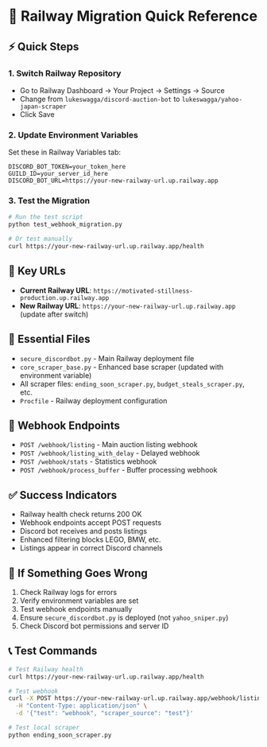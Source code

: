 # 🚀 Railway Migration Quick Reference

## ⚡ Quick Steps

### 1. Switch Railway Repository
- Go to Railway Dashboard → Your Project → Settings → Source
- Change from `lukeswagga/discord-auction-bot` to `lukeswagga/yahoo-japan-scraper`
- Click Save

### 2. Update Environment Variables
Set these in Railway Variables tab:
```
DISCORD_BOT_TOKEN=your_token_here
GUILD_ID=your_server_id_here
DISCORD_BOT_URL=https://your-new-railway-url.up.railway.app
```

### 3. Test the Migration
```bash
# Run the test script
python test_webhook_migration.py

# Or test manually
curl https://your-new-railway-url.up.railway.app/health
```

## 🔗 Key URLs

- **Current Railway URL**: `https://motivated-stillness-production.up.railway.app`
- **New Railway URL**: `https://your-new-railway-url.up.railway.app` (update after switch)

## 📁 Essential Files

- `secure_discordbot.py` - Main Railway deployment file
- `core_scraper_base.py` - Enhanced base scraper (updated with environment variable)
- All scraper files: `ending_soon_scraper.py`, `budget_steals_scraper.py`, etc.
- `Procfile` - Railway deployment configuration

## 🧪 Webhook Endpoints

- `POST /webhook/listing` - Main auction listing webhook
- `POST /webhook/listing_with_delay` - Delayed webhook
- `POST /webhook/stats` - Statistics webhook
- `POST /webhook/process_buffer` - Buffer processing webhook

## ✅ Success Indicators

- Railway health check returns 200 OK
- Webhook endpoints accept POST requests
- Discord bot receives and posts listings
- Enhanced filtering blocks LEGO, BMW, etc.
- Listings appear in correct Discord channels

## 🚨 If Something Goes Wrong

1. Check Railway logs for errors
2. Verify environment variables are set
3. Test webhook endpoints manually
4. Ensure `secure_discordbot.py` is deployed (not `yahoo_sniper.py`)
5. Check Discord bot permissions and server ID

## 📞 Test Commands

```bash
# Test Railway health
curl https://your-new-railway-url.up.railway.app/health

# Test webhook
curl -X POST https://your-new-railway-url.up.railway.app/webhook/listing \
  -H "Content-Type: application/json" \
  -d '{"test": "webhook", "scraper_source": "test"}'

# Test local scraper
python ending_soon_scraper.py
```
